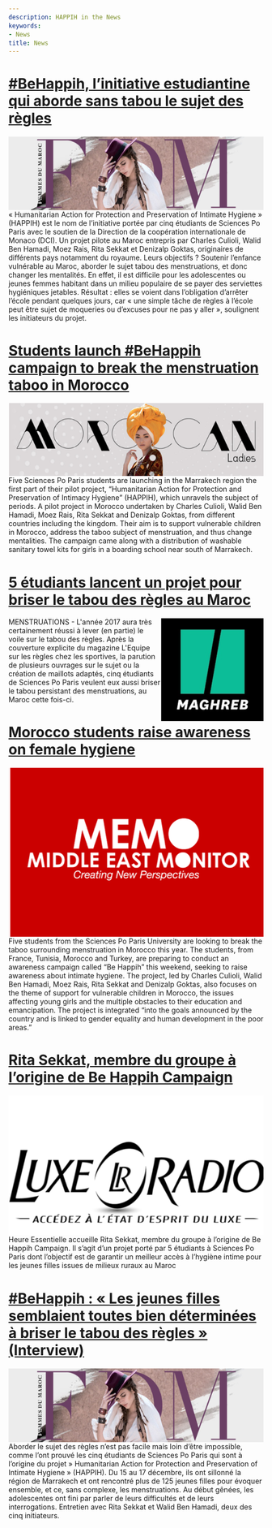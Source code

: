 ```yaml
---
description: HAPPIH in the News
keywords:
- News
title: News
---
```



# [#BeHappih, l’initiative estudiantine qui aborde sans tabou le sujet des règles](https://femmesdumaroc.com/actualite/behappih-linitiative-estudiantine-qui-aborde-sans-tabou-le-sujet-des-regles-37498)

<img style="float: right;" src="../static/img/news_photos/Picture1.png">

« Humanitarian Action for Protection and Preservation of Intimate Hygiene » (HAPPIH) est le nom de l’initiative portée par cinq étudiants de Sciences Po Paris avec le soutien de la Direction de la coopération internationale de Monaco (DCI). Un projet pilote au Maroc entrepris par Charles Culioli, Walid Ben Hamadi, Moez Rais, Rita Sekkat et Denizalp Goktas, originaires de différents pays notamment du royaume. Leurs objectifs ? Soutenir l’enfance vulnérable au Maroc, aborder le sujet tabou des menstruations, et donc changer les mentalités. En effet, il est difficile pour les adolescentes ou jeunes femmes habitant dans un milieu populaire de se payer des serviettes hygiéniques jetables. Résultat : elles se voient dans l’obligation d’arrêter l’école pendant quelques jours, car « une simple tâche de règles à l’école peut être sujet de moqueries ou d’excuses pour ne pas y aller », soulignent les initiateurs du projet. 


# [Students launch #BeHappih campaign to break the menstruation taboo in Morocco](http://moroccanladies.com/breaking-news/students-launch-behappih-campaign-to-break-the-menstruation-taboo-in-morocco-19851 )

<img style="float: right;" src="../static/img/news_photos/Picture2.png">

Five Sciences Po Paris students are launching in the Marrakech region the first part of their pilot project, “Humanitarian Action for Protection and Preservation of Intimacy Hygiene” (HAPPIH), which unravels the subject of periods. A pilot project in Morocco undertaken by Charles Culioli, Walid Ben Hamadi, Moez Rais, Rita Sekkat and Denizalp Goktas, from different countries including the kingdom. Their aim is to support vulnerable children in Morocco, address the taboo subject of menstruation, and thus change mentalities. The campaign came along with a distribution of washable sanitary towel kits for girls in a boarding school near south of Marrakech.


# [5 étudiants lancent un projet pour briser le tabou des règles au Maroc](https://www.huffpostmaghreb.com/2017/12/11/5-etudiants-lancent-projet-briser-tabou-regles-maroc_n_18785288.html )

<img style="float: right" src="../static/img/news_photos/Picture3.png">

MENSTRUATIONS - L'année 2017 aura très certainement réussi à lever (en partie) le voile sur le tabou des règles. Après la couverture explicite du magazine L'Equipe sur les règles chez les sportives, la parution de plusieurs ouvrages sur le sujet ou la création de maillots adaptés, cinq étudiants de Sciences Po Paris veulent eux aussi briser le tabou persistant des menstruations, au Maroc cette fois-ci. 


# [Morocco students raise awareness on female hygiene](https://www.middleeastmonitor.com/20171212-morocco-students-raise-awareness-on-female-hygiene/)


<img style="float: right;" src="../static/img/news_photos/Picture4.png">

Five students from the Sciences Po Paris University are looking to break the taboo surrounding menstruation in Morocco this year.
The students, from France, Tunisia, Morocco and Turkey, are preparing to conduct an awareness campaign called “Be Happih” this weekend, seeking to raise awareness about intimate hygiene. 
The project, led by Charles Culioli, Walid Ben Hamadi, Moez Rais, Rita Sekkat and Denizalp Goktas, also focuses on the theme of support for vulnerable children in Morocco, the issues affecting young girls and the multiple obstacles to their education and emancipation. The project is integrated “into the goals announced by the country and is linked to gender equality and human development in the poor areas.”


# [Rita Sekkat, membre du groupe à l’origine de Be Happih Campaign](https://open.luxeradio.ma/show/track/5421e013565f7f1afa0cfe8ad87a99ab?fbclid=IwAR0rnRez0mWLG6tQDPeTL_LlcsNGJ9I53ASPwLMoPI8MlMCFz25r-9oGWVQ )

<img style="float: right;" src="../static/img/news_photos/Picture5.png">

Heure Essentielle accueille Rita Sekkat, membre du groupe à l’origine de Be Happih Campaign. Il s’agit d’un projet porté par 5 étudiants à Sciences Po Paris dont l’objectif est de garantir un meilleur accès à l’hygiène intime pour les jeunes filles issues de milieux ruraux au Maroc


# [#BeHappih : « Les jeunes filles semblaient toutes bien déterminées à briser le tabou des règles » (Interview)](http://femmesdumaroc.com/actualite/behappih-les-jeunes-filles-semblaient-toutes-bien-determinees-a-briser-le-tabou-des-regles-interview-37815#kvsKHFz6j11zKcR4.99 )

<img style="float: right;" src="../static/img/news_photos/Picture6.png">

Aborder le sujet des règles n’est pas facile mais loin d’être impossible, comme l’ont prouvé les cinq étudiants de Sciences Po Paris qui sont à l’origine du projet » Humanitarian Action for Protection and Preservation of Intimate Hygiene » (HAPPIH). Du 15 au 17 décembre, ils ont sillonné la région de Marrakech et ont rencontré plus de 125 jeunes filles pour évoquer ensemble, et ce, sans complexe, les menstruations. Au début gênées, les adolescentes ont fini par parler de leurs difficultés et de leurs interrogations. Entretien avec Rita Sekkat et Walid Ben Hamadi, deux des cinq initiateurs. 





